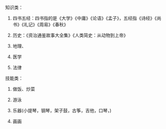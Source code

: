 知识类：

1. 四书五经：四书指的是《大学》《中庸》《论语》《孟子》，五经指《诗经》《尚书》《礼记》《周易》《春秋》

2. 历史：《资治通鉴故事大全集》《人类简史：从动物到上帝》

3. 地理、

4. 医学

5. 法律


技能类：

1. 做饭、炒菜

2. 游泳

3. 乐器\(小提琴，钢琴，架子鼓，古筝，吉他，口琴，\)

4. 画画




